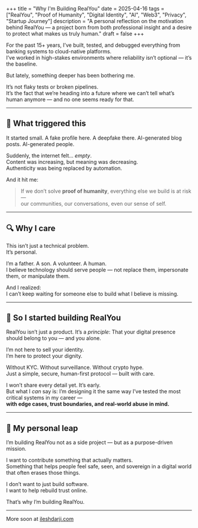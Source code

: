 +++
title = "Why I'm Building RealYou"
date = 2025-04-16
tags = ["RealYou", "Proof of Humanity", "Digital Identity", "AI", "Web3", "Privacy", "Startup Journey"]
description = "A personal reflection on the motivation behind RealYou — a project born from both professional insight and a desire to protect what makes us truly human."
draft = false
+++

For the past 15+ years, I’ve built, tested, and debugged everything from banking systems to cloud-native platforms.  
I’ve worked in high-stakes environments where reliability isn’t optional — it’s the baseline.

But lately, something deeper has been bothering me.

It’s not flaky tests or broken pipelines.  
It’s the fact that we’re heading into a future where we can’t tell what’s human anymore — and no one seems ready for that.

---

## 🧠 What triggered this

It started small. A fake profile here. A deepfake there. AI-generated blog posts. AI-generated people.

Suddenly, the internet felt… *empty*.  
Content was increasing, but meaning was decreasing.  
Authenticity was being replaced by automation.

And it hit me:

> If we don’t solve **proof of humanity**, everything else we build is at risk —  
> our communities, our conversations, even our sense of self.

---

## 🔍 Why I care

This isn’t just a technical problem.  
It’s personal.

I’m a father. A son. A volunteer. A human.  
I believe technology should serve people — not replace them, impersonate them, or manipulate them.

And I realized:  
I can’t keep waiting for someone else to build what I believe is missing.

---

## 🚧 So I started building RealYou

RealYou isn’t just a product. It’s a *principle*:
That your digital presence should belong to you — and you alone.

I’m not here to sell your identity.  
I’m here to protect your dignity.

Without KYC. Without surveillance. Without crypto hype.  
Just a simple, secure, human-first protocol — built with care.

I won’t share every detail yet. It’s early.  
But what I *can* say is: I’m designing it the same way I’ve tested the most critical systems in my career —  
**with edge cases, trust boundaries, and real-world abuse in mind.**

---

## 🌱 My personal leap

I’m building RealYou not as a side project — but as a purpose-driven mission.

I want to contribute something that actually matters.  
Something that helps people feel safe, seen, and sovereign in a digital world that often erases those things.

I don’t want to just build software.  
I want to help rebuild trust online.

That’s why I’m building RealYou.

---

More soon at [ileshdarji.com](https://ileshdarji.com)
